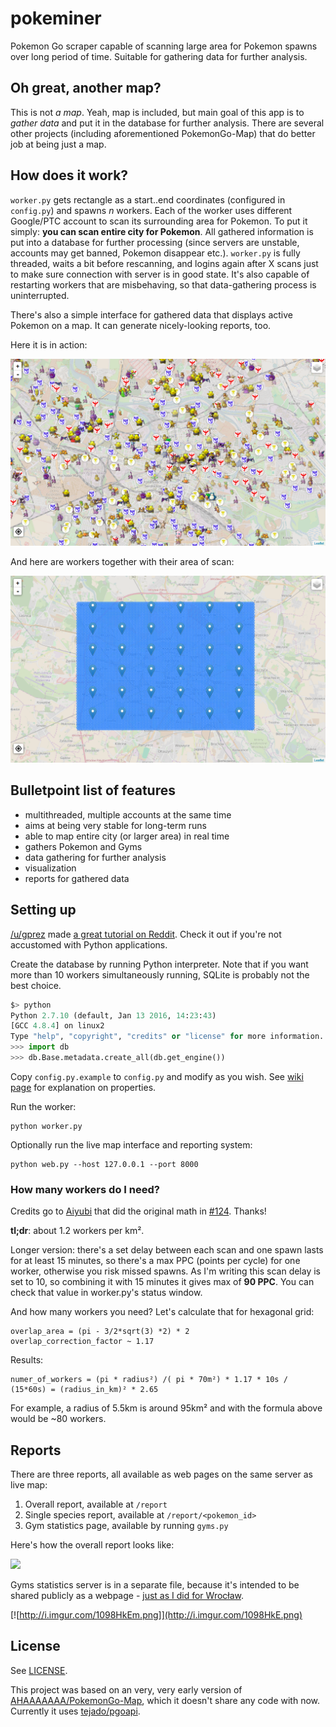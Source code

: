 # pokeminer

Pokemon Go scraper capable of scanning large area for Pokemon spawns over long period of time. Suitable for gathering data for further analysis.

## Oh great, another map?

This is not *a map*. Yeah, map is included, but main goal of this app is to *gather data* and put it in the database for further analysis. There are several other projects (including aforementioned PokemonGo-Map) that do better job at being just a map.

## How does it work?

`worker.py` gets rectangle as a start..end coordinates (configured in `config.py`) and spawns *n* workers. Each of the worker uses different Google/PTC account to scan its surrounding area for Pokemon. To put it simply: **you can scan entire city for Pokemon**. All gathered information is put into a database for further processing (since servers are unstable, accounts may get banned, Pokemon disappear etc.). `worker.py` is fully threaded, waits a bit before rescanning, and logins again after X scans just to make sure connection with server is in good state. It's also capable of restarting workers that are misbehaving, so that data-gathering process is uninterrupted.

There's also  a simple interface for gathered data that displays active Pokemon on a map. It can generate nicely-looking reports, too.

Here it is in action:

![In action!](static/map.png)

And here are workers together with their area of scan:

![In action!](static/map-workers.png)

## Bulletpoint list of features

- multithreaded, multiple accounts at the same time
- aims at being very stable for long-term runs
- able to map entire city (or larger area) in real time
- gathers Pokemon and Gyms
- data gathering for further analysis
- visualization
- reports for gathered data

## Setting up

[/u/gprez](https://www.reddit.com/u/gprez) made [a great tutorial on Reddit](https://www.reddit.com/r/pokemongodev/comments/4tz66s/pokeminer_your_individual_pokemon_locations/d5lovb6). Check it out if you're not accustomed with Python applications.

Create the database by running Python interpreter. Note that if you want more than 10 workers simultaneously running, SQLite is probably not the best choice.

```py
$> python
Python 2.7.10 (default, Jan 13 2016, 14:23:43)
[GCC 4.8.4] on linux2
Type "help", "copyright", "credits" or "license" for more information.
>>> import db
>>> db.Base.metadata.create_all(db.get_engine())
```

Copy `config.py.example` to `config.py` and modify as you wish. See [wiki page](https://github.com/modrzew/pokeminer/wiki/Config) for explanation on properties.

Run the worker:

```
python worker.py
```

Optionally run the live map interface and reporting system:

```
python web.py --host 127.0.0.1 --port 8000
```

### How many workers do I need?

Credits go to [Aiyubi](https://github.com/Aiyubi) that did the original math in [#124](https://github.com/modrzew/pokeminer/issues/124). Thanks!

**tl;dr**: about 1.2 workers per km².

Longer version: there's a set delay between each scan and one spawn lasts for at least 15 minutes, so there's a max PPC (points per cycle) for one worker, otherwise you risk missed spawns. As I'm writing this scan delay is set to 10, so combining it with 15 minutes it gives max of **90 PPC**. You can check that value in worker.py's status window.

And how many workers you need? Let's calculate that for hexagonal grid:

```
overlap_area = (pi - 3/2*sqrt(3) *2) * 2
overlap_correction_factor ~ 1.17
```

Results:

```
numer_of_workers = (pi * radius²) /( pi * 70m²) * 1.17 * 10s / (15*60s) = (radius_in_km)² * 2.65
```

For example, a radius of 5.5km is around 95km² and with the formula above would be ~80 workers.

## Reports

There are three reports, all available as web pages on the same server as live map:

1. Overall report, available at `/report`
2. Single species report, available at `/report/<pokemon_id>`
3. Gym statistics page, available by running `gyms.py`

Here's how the overall report looks like:

[![](http://i.imgur.com/Yy4VTq0m.jpg)](http://i.imgur.com/Yy4VTq0.jpg)

Gyms statistics server is in a separate file, because it's intended to be shared publicly as a webpage - [just as I did for Wrocław](https://pogowroc.modriv.net).

[![http://i.imgur.com/1098HkEm.png]](http://i.imgur.com/1098HkE.png)

## License

See [LICENSE](LICENSE).

This project was based on an very, very early version of [AHAAAAAAA/PokemonGo-Map](https://github.com/AHAAAAAAA/PokemonGo-Map), which it doesn't share any code with now. Currently it uses [tejado/pgoapi](https://github.com/tejado/pgoapi).
